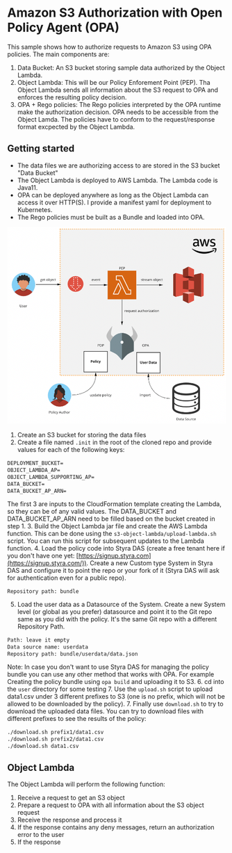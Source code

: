 # Amazon S3 Authorization with Open Policy Agent (OPA)

This sample shows how to authorize requests to Amazon S3 using OPA policies. The main components are:
1. Data Bucket: An S3 bucket storing sample data authorized by the Object Lambda.
2. Object Lambda: This will be our Policy Enforement Point (PEP). Tha Object Lambda sends all information about the S3
request to OPA and enforces the resulting policy decision.
3. OPA + Rego policies: The Rego policies interpreted by the OPA runtime make the authorization decision. OPA needs to
be accessible from the Object Lamda. The policies have to conform to the request/response format excpected by the Object 
Lambda.

## Getting started

* The data files we are authorizing access to are stored in the S3 bucket "Data Bucket"
* The Object Lambda is deployed to AWS Lambda. The Lambda code is Java11.
* OPA can be deployed anywhere as long as the Object Lambda can access it over HTTP(S). I provide a manifest yaml for deployment to
Kubernetes.
* The Rego policies must be built as a Bundle and loaded into OPA.

![](diagram.png)

1. Create an S3 bucket for storing the data files
2. Create a file named `.init` in the root of the cloned repo and provide values for each of the following keys:
```shell
DEPLOYMENT_BUCKET=
OBJECT_LAMBDA_AP=
OBJECT_LAMBDA_SUPPORTING_AP=
DATA_BUCKET=
DATA_BUCKET_AP_ARN=
```
The first 3 are inputs to the CloudFormation template creating the Lambda, so they can be of any valid values. The 
DATA_BUCKET and DATA_BUCKET_AP_ARN need to be filled based on the bucket created in step 1.
3. Build the Object Lambda jar file and create the AWS Lambda function. This can be done using the `s3-object-lambda/upload-lambda.sh`
script. You can run this script for subsequent updates to the Lambda function.
4. Load the policy code into Styra DAS (create a free tenant here if you don't have one yet: [https://signup.styra.com](https://signup.styra.com/)).
Create a new Custom type System in Styra DAS and configure it to point the repo or your fork of it (Styra DAS will ask for authentication even for a public repo).
```text
Repository path: bundle
```
5. Load the user data as a Datasource of the System. Create a new System level (or global as you prefer) datasource and point it to the Git repo
same as you did with the policy. It's the same Git repo with a different Repository Path.
```text
Path: leave it empty
Data source name: userdata
Repository path: bundle/userdata/data.json
```
Note: In case you don't want to use Styra DAS for managing the policy bundle you can use any other method that works with OPA. For example
Creating the policy bundle using `opa build` and uploading it to S3.
6. cd into the `user` directory for some testing
7. Use the `upload.sh` script to upload data1.csv under 3 different prefixes to S3 (one is no prefix, which will 
not be allowed to be downloaded by the policy).
7. Finally use `download.sh` to try to download the uploaded data files. You can try to download files with different prefixes
to see the results of the policy:
```shell
./download.sh prefix1/data1.csv
./download.sh prefix2/data1.csv
./download.sh data1.csv
```

## Object Lambda

The Object Lambda will perform the following function:
1. Receive a request to get an S3 object
2. Prepare a request to OPA with all information about the S3 object request
3. Receive the response and process it
4. If the response contains any deny messages, return an authorization error to the user
5. If the response 